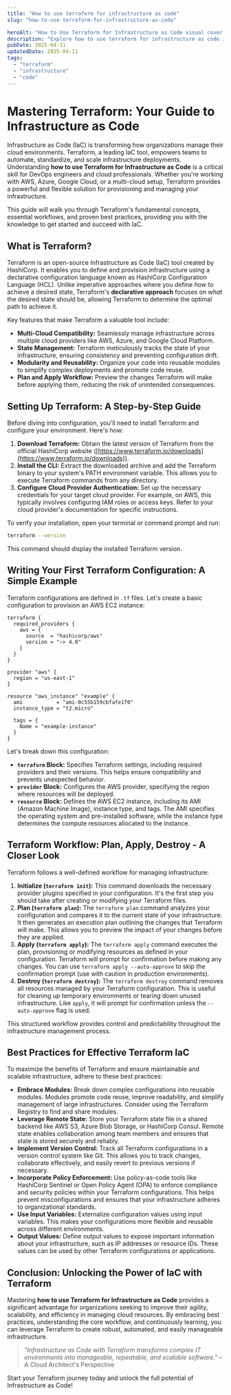 ```yaml
---
title: "How to use terraform for infrastructure as code"
slug: "how-to-use-terraform-for-infrastructure-as-code"

heroAlt: "How to Use Terraform for Infrastructure as Code visual cover image"
description: "Explore how to use terraform for infrastructure as code in this detailed guide, offering insights, strategies, and practical tips to enhance your understanding and application of the topic."
pubDate: 2025-04-11
updatedDate: 2025-04-11
tags:
  - "terraform"
  - "infrastructure"
  - "code"
---
```


# Mastering Terraform: Your Guide to Infrastructure as Code

Infrastructure as Code (IaC) is transforming how organizations manage their cloud environments. Terraform, a leading IaC tool, empowers teams to automate, standardize, and scale infrastructure deployments. Understanding **how to use Terraform for Infrastructure as Code** is a critical skill for DevOps engineers and cloud professionals. Whether you're working with AWS, Azure, Google Cloud, or a multi-cloud setup, Terraform provides a powerful and flexible solution for provisioning and managing your infrastructure.

This guide will walk you through Terraform's fundamental concepts, essential workflows, and proven best practices, providing you with the knowledge to get started and succeed with IaC.

## What is Terraform?

Terraform is an open-source Infrastructure as Code (IaC) tool created by HashiCorp. It enables you to define and provision infrastructure using a declarative configuration language known as HashiCorp Configuration Language (HCL). Unlike imperative approaches where you define _how_ to achieve a desired state, Terraform's **declarative approach** focuses on _what_ the desired state should be, allowing Terraform to determine the optimal path to achieve it.

Key features that make Terraform a valuable tool include:

- **Multi-Cloud Compatibility:** Seamlessly manage infrastructure across multiple cloud providers like AWS, Azure, and Google Cloud Platform.
- **State Management:** Terraform meticulously tracks the state of your infrastructure, ensuring consistency and preventing configuration drift.
- **Modularity and Reusability:** Organize your code into reusable modules to simplify complex deployments and promote code reuse.
- **Plan and Apply Workflow:** Preview the changes Terraform will make before applying them, reducing the risk of unintended consequences.

## Setting Up Terraform: A Step-by-Step Guide

Before diving into configuration, you'll need to install Terraform and configure your environment. Here's how:

1.  **Download Terraform:** Obtain the latest version of Terraform from the official HashiCorp website ([https://www.terraform.io/downloads](https://www.terraform.io/downloads)).
2.  **Install the CLI:** Extract the downloaded archive and add the Terraform binary to your system's PATH environment variable. This allows you to execute Terraform commands from any directory.
3.  **Configure Cloud Provider Authentication:** Set up the necessary credentials for your target cloud provider. For example, on AWS, this typically involves configuring IAM roles or access keys. Refer to your cloud provider's documentation for specific instructions.

To verify your installation, open your terminal or command prompt and run:

```bash
terraform --version
```

This command should display the installed Terraform version.

## Writing Your First Terraform Configuration: A Simple Example

Terraform configurations are defined in `.tf` files. Let's create a basic configuration to provision an AWS EC2 instance:

```hcl
terraform {
  required_providers {
    aws = {
      source  = "hashicorp/aws"
      version = "~> 4.0"
    }
  }
}

provider "aws" {
  region = "us-east-1"
}

resource "aws_instance" "example" {
  ami           = "ami-0c55b159cbfafe1f0"
  instance_type = "t2.micro"

  tags = {
    Name = "example-instance"
  }
}
```

Let's break down this configuration:

- **`terraform` Block:** Specifies Terraform settings, including required providers and their versions. This helps ensure compatibility and prevents unexpected behavior.
- **`provider` Block:** Configures the AWS provider, specifying the region where resources will be deployed.
- **`resource` Block:** Defines the AWS EC2 instance, including its AMI (Amazon Machine Image), instance type, and tags. The AMI specifies the operating system and pre-installed software, while the instance type determines the compute resources allocated to the instance.

## Terraform Workflow: Plan, Apply, Destroy - A Closer Look

Terraform follows a well-defined workflow for managing infrastructure:

1.  **Initialize (`terraform init`):** This command downloads the necessary provider plugins specified in your configuration. It's the first step you should take after creating or modifying your Terraform files.
2.  **Plan (`terraform plan`):** The `terraform plan` command analyzes your configuration and compares it to the current state of your infrastructure. It then generates an execution plan outlining the changes that Terraform will make. This allows you to preview the impact of your changes before they are applied.
3.  **Apply (`terraform apply`):** The `terraform apply` command executes the plan, provisioning or modifying resources as defined in your configuration. Terraform will prompt for confirmation before making any changes. You can use `terraform apply --auto-approve` to skip the confirmation prompt (use with caution in production environments).
4.  **Destroy (`terraform destroy`):** The `terraform destroy` command removes all resources managed by your Terraform configuration. This is useful for cleaning up temporary environments or tearing down unused infrastructure. Like `apply`, it will prompt for confirmation unless the `--auto-approve` flag is used.

This structured workflow provides control and predictability throughout the infrastructure management process.

## Best Practices for Effective Terraform IaC

To maximize the benefits of Terraform and ensure maintainable and scalable infrastructure, adhere to these best practices:

- **Embrace Modules:** Break down complex configurations into reusable modules. Modules promote code reuse, improve readability, and simplify management of large infrastructures. Consider using the Terraform Registry to find and share modules.
- **Leverage Remote State:** Store your Terraform state file in a shared backend like AWS S3, Azure Blob Storage, or HashiCorp Consul. Remote state enables collaboration among team members and ensures that state is stored securely and reliably.
- **Implement Version Control:** Track all Terraform configurations in a version control system like Git. This allows you to track changes, collaborate effectively, and easily revert to previous versions if necessary.
- **Incorporate Policy Enforcement:** Use policy-as-code tools like HashiCorp Sentinel or Open Policy Agent (OPA) to enforce compliance and security policies within your Terraform configurations. This helps prevent misconfigurations and ensures that your infrastructure adheres to organizational standards.
- **Use Input Variables:** Externalize configuration values using input variables. This makes your configurations more flexible and reusable across different environments.
- **Output Values:** Define output values to expose important information about your infrastructure, such as IP addresses or resource IDs. These values can be used by other Terraform configurations or applications.

## Conclusion: Unlocking the Power of IaC with Terraform

Mastering **how to use Terraform for Infrastructure as Code** provides a significant advantage for organizations seeking to improve their agility, scalability, and efficiency in managing cloud resources. By embracing best practices, understanding the core workflow, and continuously learning, you can leverage Terraform to create robust, automated, and easily manageable infrastructure.

> _"Infrastructure as Code with Terraform transforms complex IT environments into manageable, repeatable, and scalable software."_ – A Cloud Architect's Perspective

Start your Terraform journey today and unlock the full potential of Infrastructure as Code!
